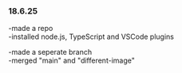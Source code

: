 ### 18.6.25

-made a repo  
-installed node.js, TypeScript and VSCode plugins  

-made a seperate branch  
-merged "main" and "different-image"

